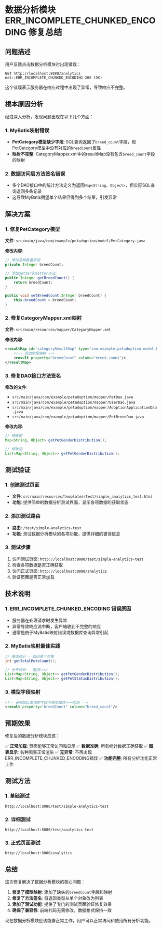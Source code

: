 # 数据分析模块 ERR_INCOMPLETE_CHUNKED_ENCODING 修复总结

## 问题描述

用户反馈点击数据分析模块时出现错误：
```
GET http://localhost:8080/analytics net::ERR_INCOMPLETE_CHUNKED_ENCODING 200 (OK)
```

这个错误表示服务器在响应过程中出现了异常，导致响应不完整。

## 根本原因分析

经过深入分析，发现问题出现在以下几个方面：

### 1. MyBatis映射错误
- **PetCategory模型缺少字段**: SQL查询返回了`breed_count`字段，但PetCategory模型中没有对应的`breedCount`属性
- **映射不完整**: CategoryMapper.xml中的resultMap没有包含`breed_count`字段的映射

### 2. 数据访问层方法签名错误
- 多个DAO接口中的统计方法定义为返回`Map<String, Object>`，但实际SQL查询返回多条记录
- 这导致MyBatis期望单个结果但得到多个结果，引发异常

## 解决方案

### 1. 修复PetCategory模型
**文件**: `src/main/java/com/example/petadoption/model/PetCategory.java`

**修改内容**:
```java
// 添加品种数量字段
private Integer breedCount;

// 添加getter和setter方法
public Integer getBreedCount() {
    return breedCount;
}

public void setBreedCount(Integer breedCount) {
    this.breedCount = breedCount;
}
```

### 2. 修复CategoryMapper.xml映射
**文件**: `src/main/resources/mapper/CategoryMapper.xml`

**修改内容**:
```xml
<resultMap id="categoryResultMap" type="com.example.petadoption.model.PetCategory">
    <!-- 其他字段映射 -->
    <result property="breedCount" column="breed_count"/>
</resultMap>
```

### 3. 修复DAO接口方法签名
**修改的文件**:
- `src/main/java/com/example/petadoption/mapper/PetDao.java`
- `src/main/java/com/example/petadoption/mapper/UserDao.java`
- `src/main/java/com/example/petadoption/mapper/AdoptionApplicationDao.java`
- `src/main/java/com/example/petadoption/mapper/PetBreedDao.java`

**修改内容**:
```java
// 修改前
Map<String, Object> getPetGenderDistribution();

// 修改后
List<Map<String, Object>> getPetGenderDistribution();
```

## 测试验证

### 1. 创建测试页面
- **文件**: `src/main/resources/templates/test/simple_analytics_test.html`
- **功能**: 提供简单的数据分析测试界面，显示各项数据的获取状态

### 2. 添加测试路由
- **路由**: `/test/simple-analytics-test`
- **功能**: 测试数据分析模块的各项功能，提供详细的错误信息

### 3. 测试步骤
1. 访问测试页面: `http://localhost:8080/test/simple-analytics-test`
2. 检查各项数据是否正确获取
3. 访问正式页面: `http://localhost:8080/analytics`
4. 验证页面是否正常加载

## 技术说明

### 1. ERR_INCOMPLETE_CHUNKED_ENCODING 错误原因
- 服务器在处理请求时发生异常
- 异常导致响应流中断，客户端收到不完整的响应
- 通常是由于MyBatis映射错误或数据库查询异常引起

### 2. MyBatis映射最佳实践
```java
// 单值统计 - 返回单个对象
int getTotalPetsCount();

// 分布统计 - 返回List
List<Map<String, Object>> getPetGenderDistribution();
List<Map<String, Object>> getPetStatusDistribution();
```

### 3. 模型字段映射
```xml
<!-- 确保SQL查询的字段与模型属性一一对应 -->
<result property="breedCount" column="breed_count"/>
```

## 预期效果

修复后的数据分析模块应该：

✅ **正常加载**: 页面能够正常访问和显示
✅ **数据准确**: 所有统计数据正确获取
✅ **图表显示**: 各种图表正常渲染
✅ **无异常**: 不再出现ERR_INCOMPLETE_CHUNKED_ENCODING错误
✅ **功能完整**: 所有分析功能正常工作

## 测试方法

### 1. 基础测试
```
http://localhost:8080/test/simple-analytics-test
```

### 2. 详细测试
```
http://localhost:8080/test/analytics-test
```

### 3. 正式页面测试
```
http://localhost:8080/analytics
```

## 总结

这次修复解决了数据分析模块的核心问题：

1. **修复了模型映射**: 添加了缺失的`breedCount`字段和映射
2. **修复了方法签名**: 将返回类型从单个对象改为列表
3. **添加了测试功能**: 提供了专门的测试页面验证修复效果
4. **确保了兼容性**: 前端代码无需修改，数据格式保持一致

现在数据分析模块应该能够正常工作，用户可以正常访问和使用所有分析功能。 